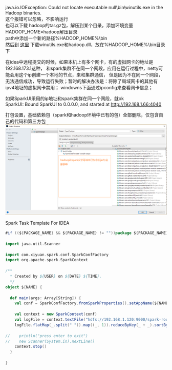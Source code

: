 java.io.IOException: Could not locate executable null\bin\winutils.exe in the Hadoop binaries.  
这个报错可以忽略，不影响运行    
也可以下载 hadoop的tar.gz包，解压到某个目录，添加环境变量  
HADOOP_HOME=hadoop解压目录  
path中添加一个新的路径%HADOOP_HOME%\bin  
然后到 [这里](https://github.com/steveloughran/winutils)  下载winutils.exe和hadoop.dll，放在%HADOOP_HOME%\bin目录下  

在idea中远程提交的时候，如果本机上有多个网卡，有的虚拟网卡的地址是192.168.173.1这种，
和spark集群不在同一个网段，应用在运行过程中，netty可能会用这个ip创建一个本地的节点，来和集群通信，
但是因为不在同一个网段，无法通信成功，导致运行失败；暂时的解决办法是：将除了局域网卡的其他有ipv4地址的虚拟网卡禁用；
windowns下面通过ipconfig来查看网卡信息；  

如果SparkUI采用的ip地址和spark集群在同一个网段，就ok  
SparkUI: Bound SparkUI to 0.0.0.0, and started at http://192.168.1.66:4040  

打包设置，基础依赖包（spark和hadoop环境中已有的包）全部删除，仅包含自己的代码和第三方包
![打包设置](README/img/artifacts.png)

Spark Task Template For IDEA
```scala
#if ((${PACKAGE_NAME} && ${PACKAGE_NAME} != ""))package ${PACKAGE_NAME} #end

import java.util.Scanner

import com.xiyuan.spark.conf.SparkConfFactory
import org.apache.spark.SparkContext

/**
  * Created by ${USER} on ${DATE} ${TIME}.
  */    
object ${NAME} {

  def main(args: Array[String]) {
    val conf = SparkConfFactory.fromSparkProperties().setAppName(${NAME}.getClass.getSimpleName)

    val context = new SparkContext(conf)
    val logFile = context.textFile("hdfs://192.168.1.120:9000/spark-root-org.apache.spark.deploy.master.Master-1-node120.out")
    logFile.flatMap(_.split(" ")).map((_, 1)).reduceByKey(_ + _).sortBy(-_._2).collect().foreach(println)

//    println("press enter to exit")
//    new Scanner(System.in).nextLine()
    context.stop()
  }

}
```